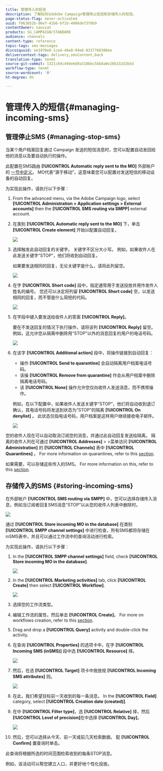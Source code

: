 ```yaml
---
title: 管理传入的短信
description: 了解如何以Adobe Campaign管理停止短信和存储传入的短信。
page-status-flag: never-activated
uuid: f063052b-96ef-41b6-bf1b-4006de73f0b9
contentOwner: sauviat
products: SG_CAMPAIGN/STANDARD
audience: channels
content-type: reference
topic-tags: sms-messages
discoiquuid: ee1970e6-1ced-46e0-94e6-8337768300ee
delivercontext-tags: delivery,smsContent,back
translation-type: tm+mt
source-git-commit: 1321c84c49de6d9a318bbc5bb8a0e28b332d2b5d
workflow-type: tm+mt
source-wordcount: '0'
ht-degree: 0%

---
```



# 管理传入的短信{#managing-incoming-sms}

## 管理停止SMS {#managing-stop-sms}

当某个用户档案回复通过 Campaign 发送的短信消息时，您可以配置自动发回给他的消息以及要自动执行的操作。

此配置在SMS路由 **[!UICONTROL Automatic reply sent to the MO]** 外部帐户的 [一节中定义](../../administration/using/configuring-sms-channel.md#defining-an-sms-routing)。 MO代表“源于移动”，这意味着您可以配置对发送短信的移动设备的自动回复。

为实现此操作，请执行以下步骤：

1. From the advanced menu, via the Adobe Campaign logo, select **[!UICONTROL Administration > Application settings > External accounts]** then the **[!UICONTROL SMS routing via SMPP]** external account.
1. 在类别 **[!UICONTROL Automatic reply sent to the MO]** 下，单击 **[!UICONTROL Create element]** 开始以配置自动回复。

   ![](assets/sms_mo_1.png)

1. 选择触发此自动回复的关键字。 关键字不区分大小写。 例如，如果收件人在此发送关键字“STOP”，他们将收到自动回复。

   如果要发送相同的回复，无论关键字是什么，请将此列留空。

   ![](assets/sms_mo_2.png)

1. 在字 **[!UICONTROL Short code]** 段中，指定通常用于发送投放并用作发件人姓名的编号。 您还可以决定将列留 **[!UICONTROL Short code]** 空，以发送相同的回复，而不管是什么简短的代码。

   ![](assets/sms_mo_4.png)

1. 在字段中键入要发送给收件人的答案 **[!UICONTROL Reply]**。

   要在不发送回复的情况下执行操作，请将该列 **[!UICONTROL Reply]** 留空。 例如，这允许您从隔离中删除用“STOP”以外的消息回复的用户的电话号码。

   ![](assets/sms_mo_3.png)

1. 在该字 **[!UICONTROL Additional action]** 段中，将操作链接到自动回复：

   * 操作 **[!UICONTROL Send to quarantine]** 会自动隔离用户档案电话号码。
   * 该操 **[!UICONTROL Remove from quarantine]** 作会从用户档案中删除隔离电话号码。
   * 该 **[!UICONTROL None]** 操作允许您仅向收件人发送消息，而不携带操作。

   例如，在以下配置中，如果收件人发送关键字“STOP”，他们将自动收到退订确认，其电话号码将发送到状态为“STOP”的隔离 **[!UICONTROL On denylist]** 。 此状态仅指电话号码，用户档案是这样用户继续接收电子邮件。

   ![](assets/sms_mo.png)

您的收件人现在可以自动取消订阅您的消息，并通过此自动回复发送给隔离。 隔离的收件人列在可通过 **[!UICONTROL Addresses]** > >菜单访问 **[!UICONTROL Administration]** 的 **[!UICONTROL Channels]** 表中 **[!UICONTROL Quarantines]** 。 For more information on quarantines, refer to this [section](../../sending/using/understanding-quarantine-management.md).

如果需要，可以存储这些传入的SMS。 For more information on this, refer to this [section](#storing-incoming-sms).

## 存储传入的SMS {#storing-incoming-sms}

在外部帐户 **[!UICONTROL SMS routing via SMPP]** 中，您可以选择存储传入消息，例如当订阅者回复SMS消息“STOP”以从您的收件人列表中删除时。

![](assets/sms_config_mo_1.png)

通过 **[!UICONTROL Store incoming MO in the database]** 在类别 **[!UICONTROL SMPP channel settings]** 中进行检查，所有SMS都将存储在inSMS表中，并且可以通过工作流中的查询活动进行检索。

为实现此操作，请执行以下步骤：

1. In the **[!UICONTROL SMPP channel settings]** field, check **[!UICONTROL Store incoming MO in the database]**.

   ![](assets/sms_config_mo_2.png)

1. In the **[!UICONTROL Marketing activities]** tab, click **[!UICONTROL Create]** then select **[!UICONTROL Workflow]**.

   ![](assets/sms_config_mo_3.png)

1. 选择您的工作流类型。
1. 编辑工作流的属性，然后单击 **[!UICONTROL Create]**。 For more on workflows creation, refer to this [section](../../automating/using/building-a-workflow.md).
1. Drag and drop a **[!UICONTROL Query]** activity and double-click the activity.
1. 在查询 **[!UICONTROL Properties]** 的选项卡中，在字 **[!UICONTROL Incoming SMS (inSMS)]** 段中选 **[!UICONTROL Resource]** 择。

   ![](assets/sms_config_mo_4.png)

1. 然后，在选 **[!UICONTROL Target]** 项卡中拖放规 **[!UICONTROL Incoming SMS attributes]** 则。

   ![](assets/sms_config_mo_5.png)

1. 在此，我们希望目标前一天收到的每一条消息。 In the **[!UICONTROL Field]** category, select **[!UICONTROL Creation date (created)]**.
1. 在中 **[!UICONTROL Filter type]**，选 **[!UICONTROL Relative]** 择，然后 **[!UICONTROL Level of precision]**&#x200B;在中选择 **[!UICONTROL Day]**。

   ![](assets/sms_config_mo_6.png)

1. 然后，您可以选择从今天、前一天或前几天检索数据。 配 **[!UICONTROL Confirm]** 置查询时单击。

此查询将根据所选的时间范围检索收到的每条STOP消息。

例如，该活动可以帮您建立人口，并更好地个性化投放。
